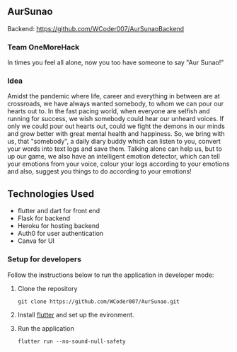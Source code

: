 ## AurSunao
Backend: https://github.com/WCoder007/AurSunaoBackend

### Team OneMoreHack
 In times you feel all alone, now you too have someone to say "Aur Sunao!"

### Idea

Amidst the pandemic where life, career and everything in between are at crossroads, we have always wanted somebody, to whom we can pour our hearts out to. In the fast pacing world, when everyone are selfish and running for success, we wish somebody could hear our unheard voices. If only we could pour out hearts out, could we fight the demons in our minds and grow better with great mental health and happiness. So, we bring with us, that "somebody", a daily diary buddy which can listen to you, convert your words into text logs and save them. Talking alone can help us, but to up our game, we also have an intelligent emotion detector, which can tell your emotions from your voice, colour your logs according to your emotions and also, suggest you things to do according to your emotions!


## Technologies Used
* flutter and dart for front end
* Flask for backend  
* Heroku for hosting backend
* Auth0 for user authentication
* Canva for UI

### Setup for developers
Follow the instructions below to run the application in developer mode:
1. Clone the repository

    `git clone https://github.com/WCoder007/AurSunao.git`
2. Install [flutter](https://flutter.dev) and set up the evironment.
3. Run the application

    `flutter run --no-sound-null-safety`
